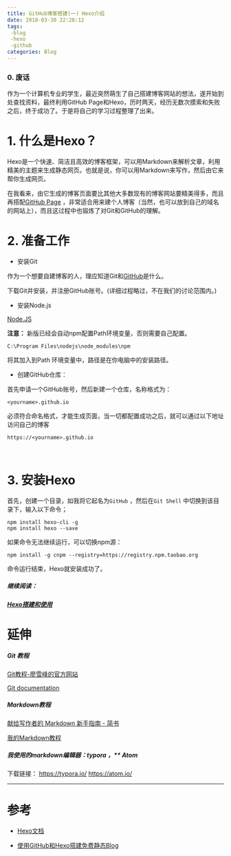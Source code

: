 ```yaml
---
title: GitHub博客搭建(一) Hexo介绍
date: 2018-03-30 22:28:12
tags:
 -blog
 -hexo
 -github
categories: Blog
---
```


### 0. 废话

作为一个计算机专业的学生，最近突然萌生了自己搭建博客网站的想法，遂开始到处查找资料，最终利用GitHub Page和Hexo，历时两天，经历无数次摸索和失败之后，终于成功了。于是将自己的学习过程整理了出来。

# 1. 什么是Hexo？

Hexo是一个快速、简洁且高效的博客框架，可以用Markdown来解析文章，利用精美的主题来生成静态网页。也就是说，你可以用Markdown来写作，然后由它来帮你生成网页。

在我看来，由它生成的博客页面要比其他大多数现有的博客网站要精美得多，而且再搭配[GitHub Page](https://pages.github.com/) ，非常适合用来建个人博客（当然，也可以放到自己的域名的网站上），而且这过程中也锻炼了对Git和GitHub的理解。



# 2. 准备工作

- 安装Git

作为一个想要自建博客的人，理应知道Git和[GitHub](https://github.com)是什么。

下载Git并安装，并注册GitHub账号。(详细过程略过，不在我们的讨论范围内。)

- 安装Node.js

[Node.JS](http://nodejs.org/)

**注意：** 新版已经会自动npm配置Path环境变量，否则需要自己配置。

```
C:\Program Files\nodejs\node_modules\npm
```

将其加入到Path 环境变量中，路径是在你电脑中的安装路径。

- 创建GitHub仓库：

首先申请一个GitHub账号，然后新建一个仓库，名称格式为：

`<yourname>.github.io`

必须符合命名格式，才能生成页面，当一切都配置成功之后，就可以通过以下地址访问自己的博客

`https://<yourname>.github.io`

  ​

# 3. 安装Hexo

首先，创建一个目录，如我将它起名为`GitHub` ，然后在`Git Shell` 中切换到该目录下，输入以下命令；

```shell
npm install hexo-cli -g
npm install hexo --save
```

如果命令无法继续运行，可以切换npm源：

```shell
npm install -g cnpm --registry=https://registry.npm.taobao.org
```

命令运行结束，Hexo就安装成功了。

##### 继续阅读：

##### [Hexo搭建和使用](../hexo-guide-2/index.html)

# 延伸

##### Git 教程

[Git教程-廖雪峰的官方网站](https://www.liaoxuefeng.com/wiki/0013739516305929606dd18361248578c67b8067c8c017b000)

[Git documentation](https://git-scm.com/book/zh/v2/%E8%B5%B7%E6%AD%A5-%E5%85%B3%E4%BA%8E%E7%89%88%E6%9C%AC%E6%8E%A7%E5%88%B6)

##### Markdown教程

[献给写作者的 Markdown 新手指南 - 简书](https://www.jianshu.com/p/q81RER)

[我的Markdown教程](.)

##### 我使用的markdown编辑器：**typora** ，** Atom

下载链接：
https://typora.io/
https://atom.io/

---

# 参考

- [Hexo文档](https://hexo.io/zh-cn/docs/index.html)

- [使用GitHub和Hexo搭建免费静态Blog](https://wsgzao.github.io/post/hexo-guide/)
